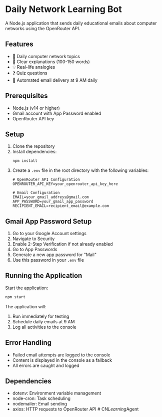# Daily Network Learning Bot

A Node.js application that sends daily educational emails about computer networks using the OpenRouter API.

## Features

- 📘 Daily computer network topics
- 📖 Clear explanations (100-150 words)
- 💡 Real-life analogies
- ❓ Quiz questions
- 📧 Automated email delivery at 9 AM daily

## Prerequisites

- Node.js (v14 or higher)
- Gmail account with App Password enabled
- OpenRouter API key

## Setup

1. Clone the repository
2. Install dependencies:
   ```bash
   npm install
   ```
3. Create a `.env` file in the root directory with the following variables:
   ```
   # OpenRouter API Configuration
   OPENROUTER_API_KEY=your_openrouter_api_key_here

   # Email Configuration
   EMAIL=your_gmail_address@gmail.com
   APP_PASSWORD=your_gmail_app_password
   RECIPIENT_EMAIL=recipient_email@example.com
   ```

## Gmail App Password Setup

1. Go to your Google Account settings
2. Navigate to Security
3. Enable 2-Step Verification if not already enabled
4. Go to App Passwords
5. Generate a new app password for "Mail"
6. Use this password in your `.env` file

## Running the Application

Start the application:
```bash
npm start
```

The application will:
1. Run immediately for testing
2. Schedule daily emails at 9 AM
3. Log all activities to the console

## Error Handling

- Failed email attempts are logged to the console
- Content is displayed in the console as a fallback
- All errors are caught and logged

## Dependencies

- dotenv: Environment variable management
- node-cron: Task scheduling
- nodemailer: Email sending
- axios: HTTP requests to OpenRouter API #   C N _ L e a r n i n g _ A g e n t  
 